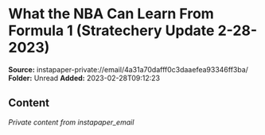 # What the NBA Can Learn From Formula 1 (Stratechery Update 2-28-2023)

**Source:** instapaper-private://email/4a31a70dafff0c3daaefea93346ff3ba/
**Folder:** Unread
**Added:** 2023-02-28T09:12:23




## Content
*Private content from instapaper_email*

